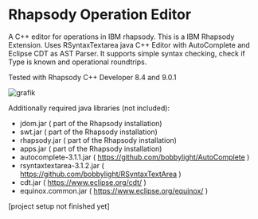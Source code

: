 # Rhapsody Operation Editor
A C++ editor for operations in IBM rhapsody. This is a IBM Rhapsody Extension. Uses RSyntaxTextarea java C++ Editor with AutoComplete and Eclipse CDT as AST Parser. It supports simple syntax checking, check if Type is known and operational roundtrips.

Tested with Rhapsody C++ Developer 8.4 and 9.0.1

![grafik](https://user-images.githubusercontent.com/79119288/138944361-7ecaf38a-fee8-4c4c-b200-f930563d35f3.png)


Additionally required java libraries (not included):

- jdom.jar ( part of the Rhapsody installation)
- swt.jar ( part of the Rhapsody installation)
- rhapsody.jar ( part of the Rhapsody installation)
- apps.jar ( part of the Rhapsody installation)
- autocomplete-3.1.1.jar ( https://github.com/bobbylight/AutoComplete )
- rsyntaxtextarea-3.1.2.jar ( https://github.com/bobbylight/RSyntaxTextArea )
- cdt.jar ( https://www.eclipse.org/cdt/ )
- equinox.common.jar ( https://www.eclipse.org/equinox/ )

[project setup not finished yet]
